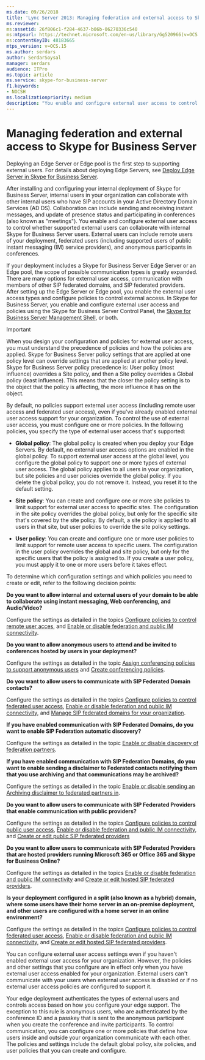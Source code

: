 ```yaml
---
ms.date: 09/26/2018
title: 'Lync Server 2013: Managing federation and external access to Skype for Business Server'
ms.reviewer:
ms:assetid: 26f806c1-f284-4637-b06b-06270336c540
ms:mtpsurl: https://technet.microsoft.com/en-us/library/Gg520966(v=OCS.15)
ms:contentKeyID: 48183665
mtps_version: v=OCS.15
ms.author: serdars
author: SerdarSoysal
manager: serdars
audience: ITPro
ms.topic: article
ms.service: skype-for-business-server
f1.keywords:
- NOCSH
ms.localizationpriority: medium
description: "You enable and configure external user access to control whether supported external users can collaborate with internal Skype for Business Server users."
---
```


# Managing federation and external access to Skype for Business Server

Deploying an Edge Server or Edge pool is the first step to supporting external users. For details about deploying Edge Servers, see [Deploy Edge Server in Skype for Business Server](../../deploy/deploy-edge-server/deploy-edge-server.md).

After installing and configuring your internal deployment of Skype for Business Server, internal users in your organization can collaborate with other internal users who have SIP accounts in your Active Directory Domain Services (AD DS). Collaboration can include sending and receiving instant messages, and update of presence status and participating in conferences (also known as "meetings"). You enable and configure external user access to control whether supported external users can collaborate with internal Skype for Business Server users. External users can include remote users of your deployment, federated users (including supported users of public instant messaging (IM) service providers), and anonymous participants in conferences.

If your deployment includes a Skype for Business Server Edge Server or an Edge pool, the scope of possible communication types is greatly expanded. There are many options for external user access, communication with members of other SIP federated domains, and SIP federated providers. After setting up the Edge Server or Edge pool, you enable the external user access types and configure policies to control external access. In Skype for Business Server, you enable and configure external user access and policies using the Skype for Business Server Control Panel, the [Skype for Business Server Management Shell](../management-shell.md), or both.

> [!IMPORTANT]
> When you design your configuration and policies for external user access, you must understand the precedence of policies and how the policies are applied. Skype for Business Server policy settings that are applied at one policy level can override settings that are applied at another policy level. Skype for Business Server policy precedence is: User policy (most influence) overrides a Site policy, and then a Site policy overrides a Global policy (least influence). This means that the closer the policy setting is to the object that the policy is affecting, the more influence it has on the object.

By default, no policies support external user access (including remote user access and federated user access), even if you've already enabled external user access support for your organization. To control the use of external user access, you must configure one or more policies. In the following policies, you specify the type of external user access that's supported:

- **Global policy**: The global policy is created when you deploy your Edge Servers. By default, no external user access options are enabled in the global policy. To support external user access at the global level, you configure the global policy to support one or more types of external user access. The global policy applies to all users in your organization, but site policies and user policies override the global policy. If you delete the global policy, you do not remove it. Instead, you reset it to the default setting.

- **Site policy**: You can create and configure one or more site policies to limit support for external user access to specific sites. The configuration in the site policy overrides the global policy, but only for the specific site that's covered by the site policy. By default, a site policy is applied to all users in that site, but user policies to override the site policy settings.

- **User policy**: You can create and configure one or more user policies to limit support for remote user access to specific users. The configuration in the user policy overrides the global and site policy, but only for the specific users that the policy is assigned to. If you create a user policy, you must apply it to one or more users before it takes effect.

To determine which configuration settings and which policies you need to create or edit, refer to the following decision points:

**Do you want to allow internal and external users of your domain to be able to collaborate using instant messaging, Web conferencing, and Audio/Video?**

Configure the settings as detailed in the topics [Configure policies to control remote user acces](external-access-policies/configure-policies-to-control-remote-user-access.md), and [Enable or disable federation and public IM connectivity](access-edge/enable-or-disable-federation-and-public-im-connectivity.md).

**Do you want to allow anonymous users to attend and be invited to conferences hosted by users in your deployment?**

Configure the settings as detailed in the topic [Assign conferencing policies to support anonymous users](access-edge/assign-conferencing-policies-to-support-anonymous-users.md) and [Create conferencing policies](../conferencing/create-policies.md).

**Do you want to allow users to communicate with SIP Federated Domain contacts?**

Configure the settings as detailed in the topics [Configure policies to control federated user access](external-access-policies/configure-policies-to-control-federated-user-access.md), [Enable or disable federation and public IM connectivity](access-edge/enable-or-disable-federation-and-public-im-connectivity.md), and [Manage SIP federated domains for your organization](sip-domains/manage-sip-federated-domains-for-your-organization.md).

**If you have enabled communication with SIP Federated Domains, do you want to enable SIP Federation automatic discovery?**

Configure the settings as detailed in the topic [Enable or disable discovery of federation partners](access-edge/enable-or-disable-discovery-of-federation-partners.md).

**If you have enabled communication with SIP Federation Domains, do you want to enable sending a disclaimer to Federated contacts notifying them that you use archiving and that communications may be archived?**

Configure the settings as detailed in the topic [Enable or disable sending an Archiving disclaimer to federated partners in](access-edge/enable-or-disable-sending-an-archiving-disclaimer-to-federated-partners.md).

**Do you want to allow users to communicate with SIP Federated Providers that enable communication with public providers?**

Configure the settings as detailed in the topics [Configure policies to control public user access](external-access-policies/configure-policies-to-control-public-user-access.md), [Enable or disable federation and public IM connectivity](access-edge/enable-or-disable-federation-and-public-im-connectivity.md), and [Create or edit public SIP federated providers](sip-providers/manage-sip-federated-providers-for-your-organization.md#create-or-edit-public-sip-federated-providers-in-skype-for-business-server)

**Do you want to allow users to communicate with SIP Federated Providers that are hosted providers running Microsoft 365 or Office 365 and Skype for Business Online?**

Configure the settings as detailed in the topics [Enable or disable federation and public IM connectivity](access-edge/enable-or-disable-federation-and-public-im-connectivity.md) and [Create or edit hosted SIP federated providers](sip-providers/manage-sip-federated-providers-for-your-organization.md#create-or-edit-hosted-sip-federated-providers-in-skype-for-business-server).

**Is your deployment configured in a split (also known as a hybrid) domain, where some users have their home server in an on-premise deployment, and other users are configured with a home server in an online environment?**

Configure the settings as detailed in the topics [Configure policies to control federated user access](external-access-policies/configure-policies-to-control-federated-user-access.md), [Enable or disable federation and public IM connectivity](access-edge/enable-or-disable-federation-and-public-im-connectivity.md), and [Create or edit hosted SIP federated providers](sip-providers/manage-sip-federated-providers-for-your-organization.md#create-or-edit-hosted-sip-federated-providers-in-skype-for-business-server).

You can configure external user access settings even if you haven't enabled external user access for your organization. However, the policies and other settings that you configure are in effect only when you have external user access enabled for your organization. External users can't communicate with your users when external user access is disabled or if no external user access policies are configured to support it.

Your edge deployment authenticates the types of external users and controls access based on how you configure your edge support. The exception to this rule is anonymous users, who are authenticated by the conference ID and a passkey that is sent to the anonymous participant when you create the conference and invite participants. To control communication, you can configure one or more policies that define how users inside and outside your organization communicate with each other. The policies and settings include the default global policy, site policies, and user policies that you can create and configure.

